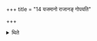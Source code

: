 +++
title = "14 यजमानो राजानङ् गोपयति"

+++

<details><summary>थिते</summary>

14. The sacrificer protects the king (-Soma).  
</details>

